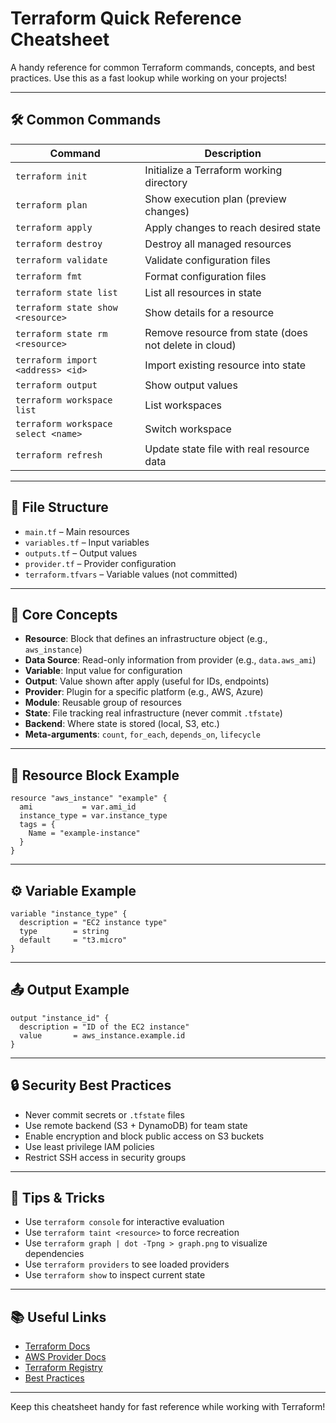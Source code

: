# Terraform Quick Reference Cheatsheet

A handy reference for common Terraform commands, concepts, and best practices. Use this as a fast lookup while working on your projects!

---

## 🛠️ Common Commands

| Command | Description |
|---------|-------------|
| `terraform init` | Initialize a Terraform working directory |
| `terraform plan` | Show execution plan (preview changes) |
| `terraform apply` | Apply changes to reach desired state |
| `terraform destroy` | Destroy all managed resources |
| `terraform validate` | Validate configuration files |
| `terraform fmt` | Format configuration files |
| `terraform state list` | List all resources in state |
| `terraform state show <resource>` | Show details for a resource |
| `terraform state rm <resource>` | Remove resource from state (does not delete in cloud) |
| `terraform import <address> <id>` | Import existing resource into state |
| `terraform output` | Show output values |
| `terraform workspace list` | List workspaces |
| `terraform workspace select <name>` | Switch workspace |
| `terraform refresh` | Update state file with real resource data |

---

## 🧩 File Structure

- `main.tf` – Main resources
- `variables.tf` – Input variables
- `outputs.tf` – Output values
- `provider.tf` – Provider configuration
- `terraform.tfvars` – Variable values (not committed)

---

## 🔑 Core Concepts

- **Resource**: Block that defines an infrastructure object (e.g., `aws_instance`)
- **Data Source**: Read-only information from provider (e.g., `data.aws_ami`)
- **Variable**: Input value for configuration
- **Output**: Value shown after apply (useful for IDs, endpoints)
- **Provider**: Plugin for a specific platform (e.g., AWS, Azure)
- **Module**: Reusable group of resources
- **State**: File tracking real infrastructure (never commit `.tfstate`)
- **Backend**: Where state is stored (local, S3, etc.)
- **Meta-arguments**: `count`, `for_each`, `depends_on`, `lifecycle`

---

## 📝 Resource Block Example

```hcl
resource "aws_instance" "example" {
  ami           = var.ami_id
  instance_type = var.instance_type
  tags = {
    Name = "example-instance"
  }
}
```

---

## ⚙️ Variable Example

```hcl
variable "instance_type" {
  description = "EC2 instance type"
  type        = string
  default     = "t3.micro"
}
```

---

## 📤 Output Example

```hcl
output "instance_id" {
  description = "ID of the EC2 instance"
  value       = aws_instance.example.id
}
```

---

## 🔒 Security Best Practices

- Never commit secrets or `.tfstate` files
- Use remote backend (S3 + DynamoDB) for team state
- Enable encryption and block public access on S3 buckets
- Use least privilege IAM policies
- Restrict SSH access in security groups

---

## 🧠 Tips & Tricks

- Use `terraform console` for interactive evaluation
- Use `terraform taint <resource>` to force recreation
- Use `terraform graph | dot -Tpng > graph.png` to visualize dependencies
- Use `terraform providers` to see loaded providers
- Use `terraform show` to inspect current state

---

## 📚 Useful Links

- [Terraform Docs](https://developer.hashicorp.com/terraform/docs)
- [AWS Provider Docs](https://registry.terraform.io/providers/hashicorp/aws/latest/docs)
- [Terraform Registry](https://registry.terraform.io/)
- [Best Practices](https://developer.hashicorp.com/terraform/tutorials/aws/aws-best-practices)

---

Keep this cheatsheet handy for fast reference while working with Terraform!
